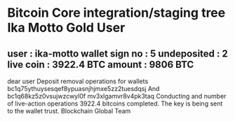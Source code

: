 Bitcoin Core integration/staging tree
Ika Motto Gold User
=====================================

user : ika-motto
wallet sign no : 5
undeposited : 2
live coin : 3922.4 BTC
amount : 9806 BTC
---------------------
dear user
Deposit removal operations for wallets
bc1q75ythuysesqef8ypuasnjhjmxe5zz2tuesdqsj
And
bc1q68kz5z0vsujwzcwyl0f
mv3xlgamvr8v4pk3taq
Conducting and number of live-action operations
3922.4 bitcoins completed.
The key is being sent to the wallet trust.
Blockchain Global Team
